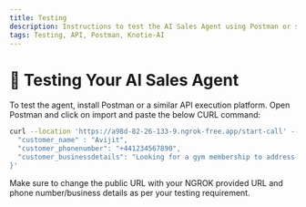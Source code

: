 ```yaml
---
title: Testing
description: Instructions to test the AI Sales Agent using Postman or similar API execution platform.
tags: Testing, API, Postman, Knotie-AI
---
```


# 🧪 Testing Your AI Sales Agent

To test the agent, install Postman or a similar API execution platform. Open Postman and click on import and paste the below CURL command:

```bash
curl --location 'https://a98d-82-26-133-9.ngrok-free.app/start-call' --header 'Content-Type: application/json' --data '{
  "customer_name" : "Avijit",
  "customer_phonenumber": "+441234567890",
  "customer_businessdetails": "Looking for a gym membership to address back pain"
}'
```

Make sure to change the public URL with your NGROK provided URL and phone number/business details as per your testing requirement.